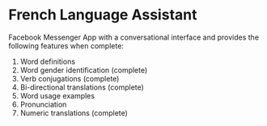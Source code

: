 # French Language Assistant

Facebook Messenger App with a conversational interface and provides the following features when complete:

1) Word definitions
2) Word gender identification (complete)
3) Verb conjugations (complete)
4) Bi-directional translations (complete)
5) Word usage examples
6) Pronunciation
7) Numeric translations (complete)
